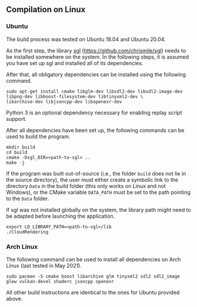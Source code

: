 ## Compilation on Linux

### Ubuntu

The build process was tested on Ubuntu 18.04 and Ubuntu 20.04.

As the first step, the library [sgl](https://github.com/chrismile/sgl) (https://github.com/chrismile/sgl) needs to be
installed somewhere on the system. In the following steps, it is assumed you have set up sgl and installed all of its
dependencies.

After that, all obligatory dependencies can be installed using the following command.

```
sudo apt-get install cmake libglm-dev libsdl2-dev libsdl2-image-dev libpng-dev libboost-filesystem-dev libtinyxml2-dev \
libarchive-dev libjsoncpp-dev libopenexr-dev
```

Python 3 is an optional dependency necessary for enabling replay script support.

After all dependencies have been set up, the following commands can be used to build the program.

```
mkdir build
cd build
cmake -Dsgl_DIR=<path-to-sgl> ..
make -j
```

If the program was built out-of-source (i.e., the folder `build` does not lie in the source directory), the user must
either create a symbolic link to the directory `Data` in the build folder (this only works on Linux and not Windows),
or the CMake variable `DATA_PATH` must be set to the path pointing to the `Data` folder.

If sgl was not installed globally on the system, the library path might need to be adapted before launching the
application.

```
export LD_LIBRARY_PATH=<path-to-sgl>/lib
./CloudRendering
```


### Arch Linux

The following command can be used to install all dependencies on Arch Linux (last tested in May 2021).

```
sudo pacman -S cmake boost libarchive glm tinyxml2 sdl2 sdl2_image glew vulkan-devel shaderc jsoncpp openexr
```

All other build instructions are identical to the ones for Ubuntu provided above.
